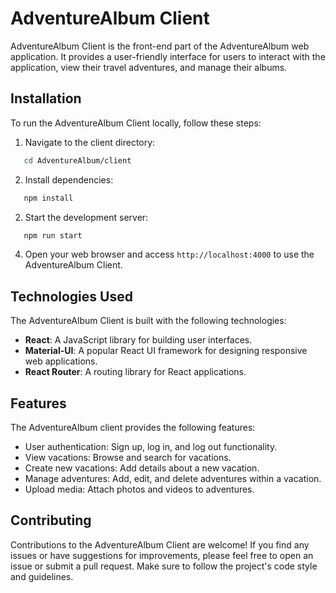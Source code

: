 # AdventureAlbum Client

AdventureAlbum Client is the front-end part of the AdventureAlbum web application. It provides a user-friendly interface for users to interact with the application, view their travel adventures, and manage their albums.

## Installation

To run the AdventureAlbum Client locally, follow these steps:

1. Navigate to the client directory:

```bash
   cd AdventureAlbum/client
```

2. Install dependencies:

```bash
   npm install
```

2. Start the development server:

```bash
   npm run start
```

4. Open your web browser and access `http://localhost:4000` to use the AdventureAlbum Client.

## Technologies Used

The AdventureAlbum Client is built with the following technologies:

- **React**: A JavaScript library for building user interfaces.
- **Material-UI**: A popular React UI framework for designing responsive web applications.
- **React Router**: A routing library for React applications.

## Features

The AdventureAlbum client provides the following features:

- User authentication: Sign up, log in, and log out functionality.
- View vacations: Browse and search for vacations.
- Create new vacations: Add details about a new vacation.
- Manage adventures: Add, edit, and delete adventures within a vacation.
- Upload media: Attach photos and videos to adventures.

## Contributing

Contributions to the AdventureAlbum Client are welcome! If you find any issues or have suggestions for improvements, please feel free to open an issue or submit a pull request. Make sure to follow the project's code style and guidelines.
